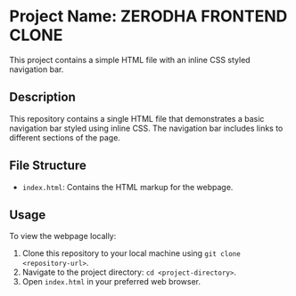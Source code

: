 # Project Name: ZERODHA FRONTEND CLONE

This project contains a simple HTML file with an inline CSS styled navigation bar.

## Description

This repository contains a single HTML file that demonstrates a basic navigation bar styled using inline CSS. The navigation bar includes links to different sections of the page.

## File Structure

- `index.html`: Contains the HTML markup for the webpage.
  
## Usage

To view the webpage locally:
1. Clone this repository to your local machine using `git clone <repository-url>`.
2. Navigate to the project directory: `cd <project-directory>`.
3. Open `index.html` in your preferred web browser.
